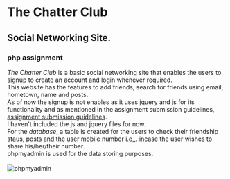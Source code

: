 # The Chatter Club
## Social Networking Site.
### php assignment

_The Chatter Club_ is a basic social networking site that enables the users to signup to create an account and login whenever required.
<br> This website has the features to add friends, search for friends using email, hometown, name and posts.
<br>
As of now the signup is not enables as it uses jquery and js for its functionality and as mentioned in the assignment submission guidelines, [assignment submission guidelines](https://learn.rtcamp.com/campus/php-assignments/guidelines/).
<br>I haven't included the js and jquery files for now. 
<br>
For the _database_, a table is created for the users to check their friendship staus, posts and the user mobile number i.e,,. incase the user wishes to share his/her/their number.
<br> phpmyadmin is used for the data storing purposes.
<br>
<br>
![phpmyadmin](https://user-images.githubusercontent.com/47473752/129883211-444e937d-a581-4708-8a8d-79dcf4cd9ad8.png)
<br>




